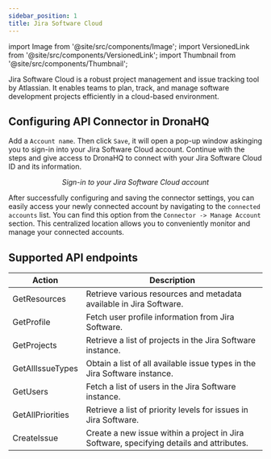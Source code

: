 ```yaml
---
sidebar_position: 1
title: Jira Software Cloud
---
```


import Image from '@site/src/components/Image';
import VersionedLink from '@site/src/components/VersionedLink';
import Thumbnail from '@site/src/components/Thumbnail';

Jira Software Cloud is a robust project management and issue tracking tool by Atlassian. It enables teams to plan, track, and manage software development projects efficiently in a cloud-based environment.

## Configuring API Connector in DronaHQ

Add a `Account name`. Then click `Save`, it will open a pop-up window askinging you to sign-in into your Jira Software Cloud account. Continue with the steps and give access to DronaHQ to connect with your Jira Software Cloud ID and its information.

<figure>
  <Thumbnail src="/img/reference/connectors/jira/details.png" alt="Sign-in to your Jira Software Cloud account" />
  <figcaption align = "center"><i>Sign-in to your Jira Software Cloud account</i></figcaption>
</figure>

After successfully configuring and saving the connector settings, you can easily access your newly connected account by navigating to the `connected accounts` list. You can find this option from the `Connector -> Manage Account` section. This centralized location allows you to conveniently monitor and manage your connected accounts.


## Supported API endpoints

| Action              | Description                                                                                   |
|---------------------|-----------------------------------------------------------------------------------------------|
| GetResources        | Retrieve various resources and metadata available in Jira Software.                          |
| GetProfile          | Fetch user profile information from Jira Software.                                          |
| GetProjects         | Retrieve a list of projects in the Jira Software instance.                                   |
| GetAllIssueTypes    | Obtain a list of all available issue types in the Jira Software instance.                     |
| GetUsers            | Fetch a list of users in the Jira Software instance.                                         |
| GetAllPriorities    | Retrieve a list of priority levels for issues in Jira Software.                              |
| CreateIssue         | Create a new issue within a project in Jira Software, specifying details and attributes.     |
